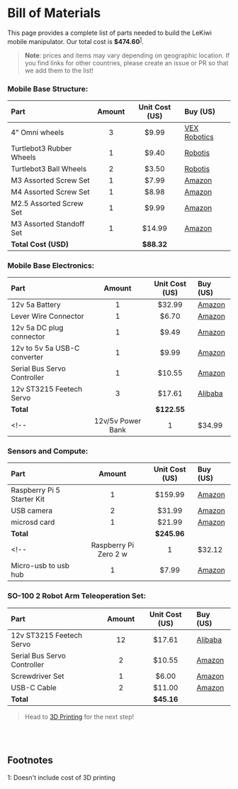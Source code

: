 # Bill of Materials

This page provides a complete list of parts needed to build the LeKiwi mobile manipulator. Our total cost is **$474.60**<sup>[1](#footnote1)</sup>.

> **Note**: prices and items may vary depending on geographic location. If you find links for other countries, please create an issue or PR so that we add them to the list!


### Mobile Base Structure:
| Part | Amount | Unit Cost (US) | Buy (US) | 
|:---|:---:|:---:|:---|
| 4" Omni wheels | 3 | $9.99 | [VEX Robotics](https://www.vexrobotics.com/omni-wheels.html?srsltid=AfmBOorWdWT-FIiWSAbicYWSxqYr-d5X3CJSGxMkO33WO0thwlTn4DQu) |
| Turtlebot3 Rubber Wheels | 1 | $9.40 | [Robotis](https://www.robotis.us/tb3-wheel-tire-set-isw-01-2ea/?srsltid=AfmBOoq6bmZSxLBtSiR8wnkA2TZDklC-esKfTG9HxCnljf7C3vYESVu8) |
| Turtlebot3 Ball Wheels | 2 | $3.50 | [Robotis](https://www.robotis.us/tb3-ball-caster-a01-1ea/?srsltid=AfmBOopcuv-z1SdoXIOlb21yz-Exj4s5epDo7aEeoFz0lb9IMyKU3xTe) |
| M3 Assorted Screw Set | 1 | $7.99 | [Amazon](https://www.amazon.com/Metric-Screws-Suitable-Printer-Assortment/dp/B0B51BFSWZ/ref=sr_1_4?crid=S09MZPTUBUII&dib=eyJ2IjoiMSJ9.URDjZWhzK8QwMz0NSSz-hB-KwhCa-0bmgx1bOdxdJw3R-misNLKyE1K65kPttUqK_J5_5SefaLSIousZsRerx4os27GwqLk5-rOg5otNGTj1xrBec7X1sr4IH6dYgO_Lxvkbb-WBjWR-jZoqon8fw0OiSd_umheCaJ9Ou4_YI_U--tVKaf-veujKjxR0P2ovIdpVNUsOAB9mh5O6iK4COYzbU_6GIXuWpAAC_5ASoNIA11gB2354FLX_AEsRdMVEiBxUdrD8xN8L6L2bljz8nsLH0Ts0-RcB-P-3jdgsAlq2br6i5HMvMCI4h599eblTY8mSD0ggh5M34Toni3Rnp3J4_iMOtzTccCSMWf-GID4.TXtFtHE00whwp9Z1P5RF_vbQA4_fGWNdejX6KHrvnFc&dib_tag=se&keywords=m3%2Bscrews&qid=1734975698&s=industrial&sprefix=m3%2Bscrews%2Cindustrial%2C160&sr=1-4&th=1) |
| M4 Assorted Screw Set | 1 | $8.98 | [Amazon](https://www.amazon.com/Kadrick-Assortment-Metric-Washers-Upgrade/dp/B0BZ6XG8PT/ref=sr_1_3?crid=1G7FQ42KNO5L1&dib=eyJ2IjoiMSJ9.aDGHL0CPbW0i4LAyjtKQoXUbiu8HwfugKKJSrUBxIjGmPwdj9tTcitPYSoY4qflHilrLWgLTU6QkTKN5Dq3a_-CdufV_OPaIQ43vfPRcNdgaYBUxP3xZxljD9IcFsyOBKDRZ9z5seBWn-NrTmBFDKtArTs5DPI3y_frdYv5zuEclg3jb6ZfsSoTGImdlYPsZiQO0OvyvDEuAbd0b9MyIwI36Q7RWPgM28VaMTWElxtXaabhYWlV3XBPPVqHOG-fJmz12pHaF349DO6v6XwFHfY6Chkqll_6crNH324lJay_VJIP9aWed2vP9KLZmgzC-VSKyUAxoaLZNw-yz92lE913P6y9iU32oLn3_G628NqU.IKTmKKQMz9v32hVpumvwkWPvg5XWKG0ytrJfdvMygcQ&dib_tag=se&keywords=m4%2Bassorted%2Bscrews&qid=1734975948&s=industrial&sprefix=m4%2Bassorted%2Bscrews%2Cindustrial%2C188&sr=1-3&th=1) |
| M2.5 Assorted Screw Set | 1 | $9.99 | [Amazon](https://www.amazon.com/Pieces-Washers-Sutemribor-Assortment-Threaded/dp/B0CXQ4QTGT/ref=sr_1_4?crid=1M778HFHOMCV7&dib=eyJ2IjoiMSJ9.7xqI0lM_jVAcmsIlWCHsPL5BY8rAQC1GELBvEe85ErE4FUGmxXVhLMPNVOSYQOniOVWzFIGcNMUskfxNLr6IjesvmY9UX0hvi9aP1H5w1RrHYK0OGPApk9FEZd-l351v9Z___xmQkIRK1Qx65kjN6HKIUYIdtqoO7y6vawJc7rBIRERXdcOBAkULDJRKk7IGwE0r7ULbfiRwYS_paM_BwJmAEKN5M-khH39kX6CFe20MhyF3iLQFrXacDmi0nVTjLJSMmeovWyjvyReqhPsiJp30cNfsLLuGDLS75saWcciSkFNL5P18T-I9b0nDPLt5UG45JhEgtTv170LiJ-it3XhBW1bycUJ_fH4JJDlqnXE.RlP4AuVp5gYr2fJRK-9Oh55gIvwjJu9-JWD6HwRab9M&dib_tag=se&keywords=m2.5%2Bscrews&qid=1734976319&s=industrial&sprefix=m2.5%2Bscrews%2Cindustrial%2C184&sr=1-4&th=1) |
| M3 Assorted Standoff Set | 1 | $14.99 | [Amazon](https://www.amazon.com/Standoffs-Motherboard-Assortment-Threaded-Circuit/dp/B0CBPGKDP4/ref=sr_1_2_sspa?crid=V9UASO56L13G&dib=eyJ2IjoiMSJ9.Nhq3VwxGOpdGGMrBOfRAY906UxdhSK-UtZnp0jBR7WhpwceYVers3z-zdfU2YotQreAKlZv3mWB5jqigogU3bjjrZc08dGSXTJtsO54mgyDpxvY5xsrkp4YSuW9QEYgzmz7s_rl91YsPrXE2mhOMBYVehCy1WZZn_UCAjTxDd9uovovodW0PX5sYtJ40VNzF9k-Jyt_5hJXMnCQssoJZUZPsFWKQtp3CZ3kaAYgYZ7lsYBYHs9P0R_zlO70YrQx4o6BHjnnla0EzjLd0G4zaPySwDo89G-JuG3AOEVoKC08.Jmq_T2nk9T_zxzsBBH2TQS3TAyxiES8glHpEPpJFDiY&dib_tag=se&keywords=m3%2Bmetal%2Bstandoff%2Bkit&qid=1734981239&s=industrial&sprefix=m3%2Bmetal%2Bstandoff%2Bkit%2Cindustrial%2C129&sr=1-2-spons&sp_csd=d2lkZ2V0TmFtZT1zcF9hdGY&th=1) |
| **Total Cost (USD)** | | **$88.32** | |


### Mobile Base Electronics:
| Part | Amount | Unit Cost (US) | Buy (US) | 
|:---|:---:|:---:|:---|
| 12v 5a Battery | 1 | $32.99 | [Amazon](https://www.amazon.com/KBT-Rechargeable-Connector-Replacement-Security/dp/B0C242DYT1/ref=sr_1_2_sspa?crid=12BGULVAZ8MDV&dib=eyJ2IjoiMSJ9.ctlCeqlIhw9OOFTxoh3o0c0e9t3QiObeBM7hfDN2vBY4n1OXdjVJWY6M8NpBunLtdSwxsM_KHeD80KBn7nziUYfMw_CmQHc3pW7lx6f0LdTQRdVYhmv806Re285Hix4tEp6EBmMz3KJ1fG9nx-8pKw6mRVHoG6n9WcXiBkDMkzb3zDIWiwVCGXuu5n_ObAeA3vuUCEDMxY-iK0zxVgi9AK1GNaPPnKO0pl2K0CK_joT_kRvmoUCe-5YWGEiB0OC4toBWbQ-zeahBQ1hYiac2vxNb-hks6519l3UgwspsVec.-Dj8MPVJfw9S-ioXjhH7MW9GIhJKoaikZUh_7fim95c&dib_tag=se&keywords=12v%2B5a%2Blipo%2Bwith%2Bdc&qid=1734979294&s=electronics&sprefix=12v%2B5a%2Blipo%2Bwith%2Bdc%2Celectronics%2C140&sr=1-2-spons&sp_csd=d2lkZ2V0TmFtZT1zcF9hdGY&th=1) |
| Lever Wire Connector | 1 | $6.70 | [Amazon](https://www.amazon.com/Wago-221-413-LEVER-NUTS-Conductor-Connectors/dp/B06XGYXVXR/ref=sr_1_4?dib=eyJ2IjoiMSJ9.fOT52WXrJLuURppThW6TYzvQ0FG_CuEvZvC2pUUOtRyUAibO90u1m-aSUIdhTi0OYiyxmc7TojQqT-SeaiF40fZgXD81A3aglO3jSwvPGdei602Tcso-qQftKZaLPNA8e3HmegZlp2rDGrWWJYla4M1GzLU8l3ze5PRFTJRvQLvcrMrL1-xoHvoVICOnKVYMIo223UT0nZTxzLj05G-XIvADjSnhZQQWO1sUrmheTXU.PCLRVwmLfQDDlzgIC88_wSK1f3OtVDE9IWEtooUReGM&dib_tag=se&keywords=wago%2B3%2Bport&qid=1734978387&sr=8-4&th=1) |
| 12v 5a DC plug connector | 1 | $9.49 | [Amazon](https://www.amazon.com/43x2pcs-Connectors-Security-Lighting-MILAPEAK/dp/B072BXB2Y8/ref=sr_1_11?crid=F8DVHD96FSB8&dib=eyJ2IjoiMSJ9.Vg1XhpK_QTBXckXNYVzjxhECJJT-Vyadz9qsheDZCLH9W_Skje8DNP5sgHyn9nJfOkTuPHPGdHdFffAKBLh1stFJNPhTl691RIhyZV8Xdb69PwWxAa6kg6GIuc4kluXWSL7PgJqGOeyAIoFejMhGOmIzvOq7e_aeqSEhN4nrvIJwUiwEugEen9Fcsu7ZwHsn2CjTxMNre5hKfzoTbcJuWvl8_hb4DzZ-Catvv-84QKCnlrvzv3DXKAcYCFg5IypKpsS9G095LfVB7fSol4wP8eMMy4QIvLUWDAcCgrOrOA2OhqVCuruXCA8TzpK3PpfuDx05Od-RkkUeAF6yauhDRBjA5G2f8qjPWBLERWSGgjg.4herHTa8-F0hxdQdf4ulaOyttNlKyvEnSQIeMpnGvQ0&dib_tag=se&keywords=16+awg+leads+to+dc+short&qid=1734979609&s=electronics&sprefix=16+awg+leads+to+dc+short%2Celectronics%2C146&sr=1-11) |
| 12v to 5v 5a USB-C converter | 1 | $9.99 | [Amazon](https://www.amazon.com/Klnuoxj-Converter-Interface-Waterproof-Compatible/dp/B0CRVW7N2J?source=ps-sl-shoppingads-lpcontext&ref_=fplfs&smid=A1QRG6NHEUKUZO&gQT=0&th=1) |
| Serial Bus Servo Controller | 1 | $10.55 | [Amazon](https://www.amazon.com/Waveshare-Integrates-Control-Circuit-Supports/dp/B0CTMM4LWK/ref=sr_1_5?crid=1DQJCEEE215LP&dib=eyJ2IjoiMSJ9.gY47WLA3iZcGpEIethhA2B7DZV9DTXiR0x26sSsooS_4k9VNWxjPOctEHfIRwiGhqHG8eBT624Xf06RIlWE47sfB5KtFa5NZmtf-u0aKYnjULtxPKoTpmYt6Lj-L7eH7mR2Kuog5eP11btxWLKU-8n6ME7CXqMLpnbOc1wtgglx40tW0TYMsMrbojOn-VXPujIYMixN7mWcCSxHg3JU9C9EeYm_fcJ_dF10j4uW3Sec.RWBAd63wJrpVUIRm_97ACdd5wW4TYulH6p9_V1g4ApA&dib_tag=se&keywords=waveshare+servo+bus+board&qid=1734981387&sprefix=waveshare+servo+bus+boar%2Caps%2C182&sr=8-5) | 
| 12v ST3215 Feetech Servo | 3 | $17.61 | [Alibaba](https://www.alibaba.com/product-detail/6PCS-12V-30KG-STS3215-High-Torque_1601216757543.html?spm=a2700.details.you_may_like.1.5d7322cbznWx4D) |
| **Total** | | **$122.55** | |
<!-- | 12v/5v Power Bank | 1 | $34.99 | [Amazon](https://www.amazon.com/Rapthor-Rechargeable-6500mAh-13000mAh-Compatible/dp/B0CQNQ7K8K?gQT=1) | -->


### Sensors and Compute:
| Part | Amount | Unit Cost (US) | Buy (US) | 
|:---|:---:|:---:|:---|
| Raspberry Pi 5 Starter Kit | 1 | $159.99 | [Amazon](https://www.amazon.com/CanaKit-Raspberry-Starter-Kit-PRO/dp/B0CRSNCJ6Y/ref=sr_1_3?crid=34CR0CFRK9G6N&dib=eyJ2IjoiMSJ9.W5N9lppf7Ww6euC0QW7Li16bbz7mK8GylxKu8hDxrb8ju99D-xqxkSX2t5fYZMo_SZDLRD6xknWHMZnkueWOJcnXo2rVp7q5Tgo3sn0tRyUQSvniJPfWTp7xtIQ_dW037lBDFxmQfS7dewDovcuIGbwCqDuD781oCRWWFvPkiSU5orowMJQtpxxJi73RkIxtvmGKjGfCTFUaQxlUYWRszFWymIlNNUXn_u5gSTZSqBJQRd_FmjKqdRCI57-fzK-4DuLc9-DGebRA-7DdcN87xyOObPnSmEa15JVGliXyC6doCK_jv5hvm8ojd6ePwuGDX_4IOiv9ZALN2Z7kV7I8czeCAMqwMe54cW7rURW7_GQ.FNiYBJwsvuKB-IsozIxLDEXymINC07RumX2fKmBZqnk&dib_tag=se&keywords=raspi%2B5&qid=1734974704&s=electronics&sprefix=raspi%2B5%2B%2Celectronics%2C138&sr=1-3&th=1) |
| USB camera | 2 | $31.99 | [Amazon](https://www.amazon.com/Arducam-Camera-Computer-Without-Microphone/dp/B0972KK7BC/ref=sr_1_4?crid=29C5SZF36R81Y&dib=eyJ2IjoiMSJ9.bWmo43qIw1ooXqzDAWhsaHOsUgP_qnyhYz2WKoTGRn6qB0u51IXmvgFmcHI6eZHnsm65fNE3UGaRTNdRzm_TQClXeyZNUMUMI-Dq_CeeeSd_JUdcQuV9eClKOMxrivZ9eer2rWYqs2KrZ79IiQhF3il9fIxJO7N1FAOWvxrrd0Kkc-5cBrunnOXYTvNyHnIrKfZkqCmNi6q4mMxfmJM6ImgavbdV_atCjg51L0dzfJU.dMOsZkqOUWqPT3luV-go9s_lWP7dQrFZTj2gBRT0PAQ&dib_tag=se&keywords=arducam+usb&qid=1734986642&sprefix=arducam+us%2Caps%2C212&sr=8-4) |
| microsd card | 1 | $21.99 | [Amazon](https://a.co/d/b07pO8v) |
| **Total** | | **$245.96** | |
<!-- | Raspberry Pi Zero 2 w | 1 | $32.12 | [Amazon](https://www.amazon.com/Raspberry-Pre-Soldered-Quad-Core-Cortex-A53-Bluetooth/dp/B09LTDQY2Z/ref=sr_1_9?crid=35IKYFAC5GXVP&dib=eyJ2IjoiMSJ9.KlhfpgHSKPo1ghamKtLQM6sOpQo01FR7QSJW0DOoWlWLB3isKUD9hvjD2Tmg2nvArP9i3eOV0yxQ0AD1dHAC0zAdKJQ-v_z3x79x38hK6T5lWnUomgKxq_1Uyv4ilG1_s9F9Y3RDZ6EKwQM4aHiAt-e0eci7qOPUPqOYbBgD8Ys65EchefTMzRg4zdEzSvJbgsnDYuiVrQUbF04r0tKxiVts8ekSbySNb1anScqz1aTil3ucayWhxq9WafqE6CKCAOVshwjr2bVAV8EpdyuJXyFHYqu65ODmQRnGg3_C6V7KDdGTtU9gjVNMAtwyQH28LJk-ZGqyNv-BTlpz-CEPCoVLr0i6_RT8AoB8qDZJLVo.ikEpZttbu0nYUH_JlhIf61vjd2OERJ1eP533ZKRCfTs&dib_tag=se&keywords=raspi+zero+2+w&qid=1734983757&s=electronics&sprefix=raspi+zero+2+w%2Celectronics%2C143&sr=1-9) |
| Micro-usb to usb hub | 1 | $7.99 | [Amazon](https://www.amazon.com/MakerSpot-Accessories-Charging-Extension-Raspberry/dp/B01JL837X8/ref=sr_1_3?crid=VMIU1U8FP8GK&dib=eyJ2IjoiMSJ9.CgAI6dQMlUIAF1q91GjJhbYWeQQ5TQZrrnldSyDL_o4JWbKBIZiZcjgwAhrU6CoQtfFvw5XpABwRHWGQ96E0-H7VVRHrN43229UOVmQTCOwbebQxvZcMP4rxiVw0UK8pFqzEmGXUAJ0_xapHMOOGjjHKlwOZIFPQY6f1eVCDI4H_ep82D20FFQ8diKcvQUPSswfIPbrDlyZbRTdGz6ZUDy0uckIjEMcw85X_ijW64ThKmOE5JbhKXSizlc-RD1qsSrjlqFyznLM2u-8BzQNVv2pz8PVdZw0rzqsOeVfyw-93cM6mCtLj2Eq8j_kW9JzlGfk_M6NVLROdt8uCXl18INmaAe3Zpr38KIZzeB-G1kk.Ab9lwThVhPF-QcaLuIPYMVqOMVt_v6a3KVHtWCwWFjg&dib_tag=se&keywords=microusb+to+usb+hub&qid=1736181033&s=electronics&sprefix=microusb+to+usb+hub%2Celectronics%2C154&sr=1-3) | -->

### SO-100 2 Robot Arm Teleoperation Set:
| Part | Amount | Unit Cost (US) | Buy (US) | 
|:---|:---:|:---:|:---|
| 12v ST3215 Feetech Servo | 12 | $17.61 | [Alibaba](https://www.alibaba.com/product-detail/6PCS-12V-30KG-STS3215-High-Torque_1601216757543.html?spm=a2700.details.you_may_like.1.5d7322cbznWx4D) |
| Serial Bus Servo Controller | 2 | $10.55 | [Amazon](https://www.amazon.com/Waveshare-Integrates-Control-Circuit-Supports/dp/B0CTMM4LWK/ref=sr_1_5?crid=1DQJCEEE215LP&dib=eyJ2IjoiMSJ9.gY47WLA3iZcGpEIethhA2B7DZV9DTXiR0x26sSsooS_4k9VNWxjPOctEHfIRwiGhqHG8eBT624Xf06RIlWE47sfB5KtFa5NZmtf-u0aKYnjULtxPKoTpmYt6Lj-L7eH7mR2Kuog5eP11btxWLKU-8n6ME7CXqMLpnbOc1wtgglx40tW0TYMsMrbojOn-VXPujIYMixN7mWcCSxHg3JU9C9EeYm_fcJ_dF10j4uW3Sec.RWBAd63wJrpVUIRm_97ACdd5wW4TYulH6p9_V1g4ApA&dib_tag=se&keywords=waveshare+servo+bus+board&qid=1734981387&sprefix=waveshare+servo+bus+boar%2Caps%2C182&sr=8-5) |
| Screwdriver Set | 1 | $6.00 | [Amazon](https://www.amazon.com/Precision-Phillips-Screwdriver-Electronics-Computer/dp/B0DB227RTH) |
| USB-C Cable | 2 | $11.00 | [Amazon](https://www.amazon.com/Charging-etguuds-Charger-Braided-Compatible/dp/B0B8NWLLW2/?th=1) |
| **Total** | | **$45.16** | |


> Head to [3D Printing](3DPrinting.md) for the next step!

<br></br>

## Footnotes
<a name="footnote1">1</a>: Doesn't include cost of 3D printing
